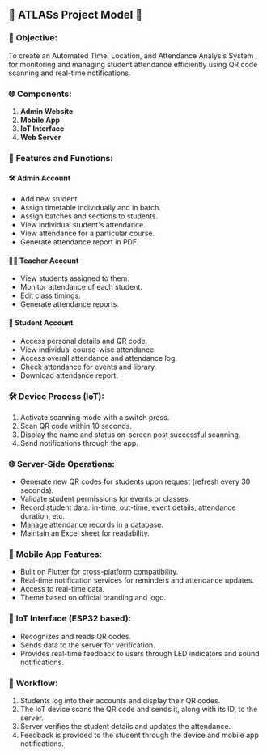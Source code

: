 ## 🚀 **ATLASs Project Model** 🚀

### 🎯 **Objective:**
To create an Automated Time, Location, and Attendance Analysis System for monitoring and managing student attendance efficiently using QR code scanning and real-time notifications.

### 🌐 **Components:**
1. **Admin Website**
2. **Mobile App**
3. **IoT Interface**
4. **Web Server**

### 📜 **Features and Functions:**

#### 🛠️ **Admin Account**
- Add new student.
- Assign timetable individually and in batch.
- Assign batches and sections to students.
- View individual student's attendance.
- View attendance for a particular course.
- Generate attendance report in PDF.

#### 👩‍🏫 **Teacher Account**
- View students assigned to them.
- Monitor attendance of each student.
- Edit class timings.
- Generate attendance reports.

#### 🎒 **Student Account**
- Access personal details and QR code.
- View individual course-wise attendance.
- Access overall attendance and attendance log.
- Check attendance for events and library.
- Download attendance report.

### 🛠️ **Device Process (IoT):**
1. Activate scanning mode with a switch press.
2. Scan QR code within 10 seconds.
3. Display the name and status on-screen post successful scanning.
4. Send notifications through the app.

### 🌐 **Server-Side Operations:**
- Generate new QR codes for students upon request (refresh every 30 seconds).
- Validate student permissions for events or classes.
- Record student data: in-time, out-time, event details, attendance duration, etc.
- Manage attendance records in a database.
- Maintain an Excel sheet for readability.

### 📱 **Mobile App Features:**
- Built on Flutter for cross-platform compatibility.
- Real-time notification services for reminders and attendance updates.
- Access to real-time data.
- Theme based on official branding and logo.

### 🤖 **IoT Interface (ESP32 based):**
- Recognizes and reads QR codes.
- Sends data to the server for verification.
- Provides real-time feedback to users through LED indicators and sound notifications.

### 📌 **Workflow:**
1. Students log into their accounts and display their QR codes.
2. The IoT device scans the QR code and sends it, along with its ID, to the server.
3. Server verifies the student details and updates the attendance.
4. Feedback is provided to the student through the device and mobile app notifications.
